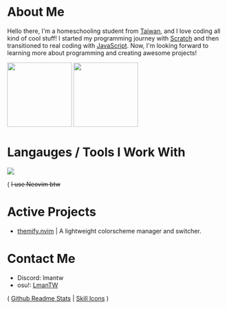 # About Me

Hello there, I'm a homeschooling student from [Taiwan](https://en.wikipedia.org/wiki/Taiwan), and I love coding all kind of cool stuff! I started my programming journey with [Scratch](https://scratch.mit.edu/users/LmanTW/) and then transitioned to real coding with [JavaScript](https://en.wikipedia.org/wiki/JavaScript). Now, I'm looking forward to learning more about programming and creating awesome projects!

<image src="https://github-readme-stats.vercel.app/api/top-langs/?username=lmantw&theme=dracula&layout=compact" height="150px"> <image src="https://github-readme-stats.vercel.app/api?username=lmantw&theme=dracula" height="150px">

# Langauges / Tools I Work With

<image src="https://skillicons.dev/icons?i=neovim,nodejs,js,ts,html,css,lua">

( ~~I use Neovim btw~~

# Active Projects
* [themify.nvim](https://github.com/LmanTW/themify.nvim) | A lightweight colorscheme manager and switcher.

# Contact Me

* Discord: lmantw
* osu!: [LmanTW](https://osu.ppy.sh/users/34605962)

( [Github Readme Stats](https://github.com/anuraghazra/github-readme-stats) | [Skill Icons](https://github.com/tandpfun/skill-icons) )
